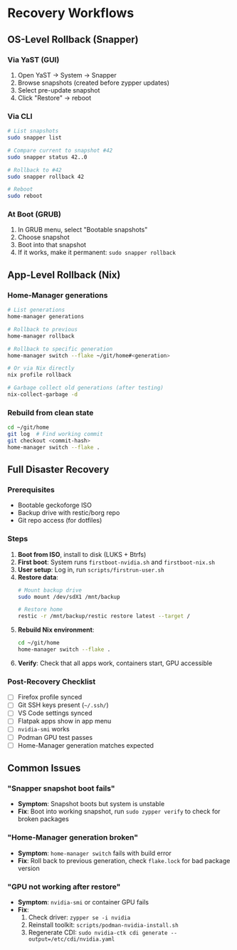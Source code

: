 # Recovery Workflows

## OS-Level Rollback (Snapper)

### Via YaST (GUI)
1. Open YaST → System → Snapper
2. Browse snapshots (created before zypper updates)
3. Select pre-update snapshot
4. Click "Restore" → reboot

### Via CLI
```bash
# List snapshots
sudo snapper list

# Compare current to snapshot #42
sudo snapper status 42..0

# Rollback to #42
sudo snapper rollback 42

# Reboot
sudo reboot
```

### At Boot (GRUB)
1. In GRUB menu, select "Bootable snapshots"
2. Choose snapshot
3. Boot into that snapshot
4. If it works, make it permanent: `sudo snapper rollback`

## App-Level Rollback (Nix)

### Home-Manager generations
```bash
# List generations
home-manager generations

# Rollback to previous
home-manager rollback

# Rollback to specific generation
home-manager switch --flake ~/git/home#<generation>

# Or via Nix directly
nix profile rollback

# Garbage collect old generations (after testing)
nix-collect-garbage -d
```

### Rebuild from clean state
```bash
cd ~/git/home
git log  # Find working commit
git checkout <commit-hash>
home-manager switch --flake .
```

## Full Disaster Recovery

### Prerequisites
- Bootable geckoforge ISO
- Backup drive with restic/borg repo
- Git repo access (for dotfiles)

### Steps
1. **Boot from ISO**, install to disk (LUKS + Btrfs)
2. **First boot**: System runs `firstboot-nvidia.sh` and `firstboot-nix.sh`
3. **User setup**: Log in, run `scripts/firstrun-user.sh`
4. **Restore data**:
   ```bash
   # Mount backup drive
   sudo mount /dev/sdX1 /mnt/backup
   
   # Restore home
   restic -r /mnt/backup/restic restore latest --target /
   ```
5. **Rebuild Nix environment**:
   ```bash
   cd ~/git/home
   home-manager switch --flake .
   ```
6. **Verify**: Check that all apps work, containers start, GPU accessible

### Post-Recovery Checklist
- [ ] Firefox profile synced
- [ ] Git SSH keys present (`~/.ssh/`)
- [ ] VS Code settings synced
- [ ] Flatpak apps show in app menu
- [ ] `nvidia-smi` works
- [ ] Podman GPU test passes
- [ ] Home-Manager generation matches expected

## Common Issues

### "Snapper snapshot boot fails"
- **Symptom**: Snapshot boots but system is unstable
- **Fix**: Boot into working snapshot, run `sudo zypper verify` to check for broken packages

### "Home-Manager generation broken"
- **Symptom**: `home-manager switch` fails with build error
- **Fix**: Roll back to previous generation, check `flake.lock` for bad package version

### "GPU not working after restore"
- **Symptom**: `nvidia-smi` or container GPU fails
- **Fix**:
  1. Check driver: `zypper se -i nvidia`
  2. Reinstall toolkit: `scripts/podman-nvidia-install.sh`
  3. Regenerate CDI: `sudo nvidia-ctk cdi generate --output=/etc/cdi/nvidia.yaml`
